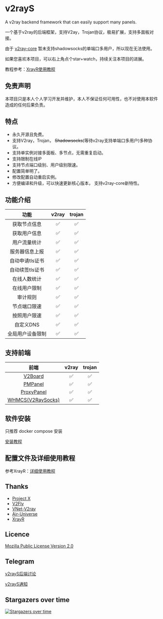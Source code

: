 # v2rayS

A v2ray backend framework that can easily support many panels.

一个基于v2ray的后端框架，支持V2ay，Trojan协议，极易扩展，支持多面板对接。

由于 [v2ray-core](https://github.com/v2fly/v2ray-core) 暂未支持shadowsocks的单端口多用户，所以现在无法使用。

如果您喜欢本项目，可以右上角点个star+watch，持续关注本项目的进展。

教程参考：[XrayR使用教程](https://xrayr-project.github.io/XrayR-doc/)

## 免责声明

本项目只是本人个人学习开发并维护，本人不保证任何可用性，也不对使用本软件造成的任何后果负责。

## 特点

* 永久开源且免费。
* 支持V2ray，Trojan， ~~Shadowsocks~~(等待v2ray支持单端口多用户)多种协议。
* 支持单实例对接多面板、多节点，无需重复启动。
* 支持限制在线IP
* 支持节点端口级别、用户级别限速。
* 配置简单明了。
* 修改配置自动重启实例。
* 方便编译和升级，可以快速更新核心版本， 支持v2ray-core新特性。

## 功能介绍

|    功能     |       v2ray        |       trojan       |
|:---------:|:------------------:|:------------------:|
|  获取节点信息   | :white_check_mark: | :white_check_mark: |
|  获取用户信息   | :white_check_mark: | :white_check_mark: |
|  用户流量统计   | :white_check_mark: | :white_check_mark: |
|  服务器信息上报  | :white_check_mark: | :white_check_mark: |
| 自动申请tls证书 | :white_check_mark: | :white_check_mark: |
| 自动续签tls证书 | :white_check_mark: | :white_check_mark: |
|  在线人数统计   | :white_check_mark: | :white_check_mark: |
|  在线用户限制   | :white_check_mark: | :white_check_mark: |
|   审计规则    | :white_check_mark: | :white_check_mark: |
|  节点端口限速   | :white_check_mark: | :white_check_mark: |
|  按照用户限速   | :white_check_mark: | :white_check_mark: |
|  自定义DNS   | :white_check_mark: | :white_check_mark: |
| 全局用户设备限制  | :white_check_mark: | :white_check_mark: |

## 支持前端

|                           前端                           |       v2ray        |       trojan       |
|:------------------------------------------------------:|:------------------:|:------------------:|
|     [V2Board](https://github.com/v2board/v2board)      | :white_check_mark: | :white_check_mark: |
|  [PMPanel](https://github.com/ByteInternetHK/PMPanel)  | :white_check_mark: | :white_check_mark: |
| [ProxyPanel](https://github.com/ProxyPanel/ProxyPanel) | :white_check_mark: | :white_check_mark: |
|  [WHMCS(V2RaySocks)](https://v2raysocks.doxtex.com/)   | :white_check_mark: | :white_check_mark: |

## 软件安装

只推荐 docker compose 安装

[安装教程](https://github.com/thank243/v2rayS-install#%E5%8F%AA%E6%8E%A8%E8%8D%90-docker-compose-%E5%AE%89%E8%A3%85)

## 配置文件及详细使用教程

参考XrayR：[详细使用教程](https://xrayr-project.github.io/XrayR-doc/)

## Thanks

* [Project X](https://github.com/XTLS/)
* [V2Fly](https://github.com/v2fly)
* [VNet-V2ray](https://github.com/ProxyPanel/VNet-V2ray)
* [Air-Universe](https://github.com/crossfw/Air-Universe)
* [XrayR](https://github.com/XrayR-project/XrayR)

## Licence

[Mozilla Public License Version 2.0](https://raw.githubusercontent.com/thank243/v2rayS/master/LICENSE)

## Telegram

[v2rayS后端讨论](https://t.me/v2rayS_chat)

[v2rayS通知](https://t.me/v2rayS_channel)

## Stargazers over time

[![Stargazers over time](https://starchart.cc/thank243/v2rayS.svg)](https://starchart.cc/thank243/v2rayS)

